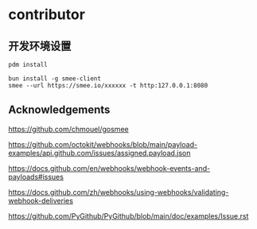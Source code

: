 # contributor

## 开发环境设置

```
pdm install
```

````shell
bun install -g smee-client
smee --url https://smee.io/xxxxxx -t http:127.0.0.1:8080
````

## Acknowledgements

https://github.com/chmouel/gosmee

https://github.com/octokit/webhooks/blob/main/payload-examples/api.github.com/issues/assigned.payload.json

https://docs.github.com/en/webhooks/webhook-events-and-payloads#issues

https://docs.github.com/zh/webhooks/using-webhooks/validating-webhook-deliveries

https://github.com/PyGithub/PyGithub/blob/main/doc/examples/Issue.rst
